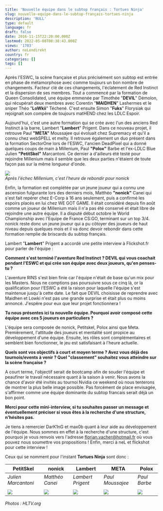 ```yaml
---
title: 'Nouvelle équipe dans le subtop français : Tortues Ninja'
slug: nouvelle-equipe-dans-le-subtop-français-tortues-ninja
description: 'NULL'
type: default
language: fr
draft: false
date: 2016-11-15T22:20:00.000Z
lastmod: 2022-05-08T08:38:43.000Z
views: '1703'
author: neLendirekt
country: fr
categories: []
tags: []
---
```

Après l'ESWC, la scène française et plus précisément son subtop est entrée en phase de métamorphose avec comme toujours un bon nombre de changements. Facteur clé de ces changements, l'éclatement de Red Instinct et la dispersion de ses membres. Tout a commencé par la formation de Queen Consolidated, une équipe emmenée par Timothée "**DEVIL**" Démolon, qui récupérait deux membres avec Corentin "**MAIDHEN**" Lashermes et le sniper Théo "**LoWkii**" Téchené. C'est ensuite Simon "**Fuks**" Florysiak qui rejoignait son compère de toujours matHEND chez les LDLC Espoir.

Aujourd'hui, c'est une autre formation qui se crée avec l'un des anciens Red Instinct à la barre, Lambert "**Lambert**" Prigent. Dans ce nouveau projet, il retrouve Paul **"META"** Moussajee qui évoluait chez Supremacy et qu'il a connu chez webSPELL et melty. Il retrouve également un duo présent dans la formation SectorOne lors de l'ESWC, l'ancien DeadPixel qui a donné quelques coups de main à Millenium, Paul **"Polox"** Barbe et l'ex-LDLC Blue Julien **"PetitSkel"** Marcantoni. Ce dernier a d'ailleurs été testé pour rejoindre Millenium mais il semble que les deux parties n'étaient de toute façon pas sur la même longueur d'onde.

![](/storage/images/582b69130be15_14759264314754jpeg)  
_Après l'échec Millenium, c'est l'heure de rebondir pour nonick_

Enfin, la formation est complétée par un jeune joueur qui a connu une ascension fulgurante lors des derniers mois, Matthéo **"nonick"** Canei qui s'est fait repérer chez E-Corp à 16 ans seulement, puis a confirmé les espoirs placés en lui chez WE GOT GAME. Il était considéré depuis fin août comme un joueur de Millenium mais il n'a pas été conservé et était libre de rejoindre une autre équipe. Il a disputé début octobre le World Championship avec l'Equipe de France CS:GO, terminant sur un top 3/4\. nonick reste donc un jeune joueur qui a pu côtoyer des joueurs de haut niveau depuis quelques mois et il va donc devoir rebondir dans cette formation remplie de briscards du subtop français.

Lambert "**Lambert**" Prigent a accordé une petite interview à Flickshot.fr pour parler de l'équipe :

**Comment s'est terminé l'aventure Red Instinct ? DEVIL qui vous coachait pendant l'ESWC et qui crée son équipe avec deux joueurs, qu'en penses-tu ?**

L'aventure RINS s'est bien finie car l'équipe n'était de base qu'un mix pour les Masters. Nous ne comptions pas poursuivre sous ce cinq là, or la qualification pour l'ESWC a été la raison pour laquelle l'équipe s'est maintenue jusqu'à cette date. Le fait que DEVIL choisisse de reprendre avec Maidhen et Lowki n'est pas une grande surprise et était plus ou moins annoncé. J'espère pour eux que leur projet fonctionnera !  
  
**Tu nous présentes ici ta nouvelle équipe. Pourquoi avoir composé cette équipe avec ces 5 joueurs en particuliers ?**

L'équipe sera composée de nonick, Petitskel, Polox ainsi que Meta. Premièrement, l'attitude des joueurs et mentalité sont propice au développement d'une équipe. Ensuite, les rôles sont complémentaires et semblent bien fonctionner, le jeu est satisfaisant à l'heure actuelle.  
  
**Quels sont vos objectifs à court et moyen terme ? Avez vous déjà des tournois/events à venir ? Quel "classement" souhaitez vous atteindre sur la scène française ?**

A court terme, l'objectif serait de bootcamp afin de souder l'équipe et peaufiner le travail nécessaire quant à la saison à venir. Nous avons la chance d'avoir été invités au tournoi Nvidia ce weekend où nous tenterons de montrer la plus belle image possible. Pas forcément de place envisagée, s'affirmer comme une équipe dominante du subtop francais serait déjà un bon point.  
  
**Merci pour cette mini-interview, si tu souhaites passer un message et éventuellement préciser si vous êtes à la recherche d'une structure, n'hésites pas.**

Je tiens à remercier DarK1nG et max0b quant à leur aide au développement de l'équipe. Nous sommes en effet à la recherche d'une structure, c'est pourquoi je vous renvois vers l'adresse florian.vacher@hotmail.fr où vous pouvez nous soumettre vos propositions ! Enfin, merci à neL et flickshot pour cette interview !

Ceux qui se nomment pour l'instant **Tortues Ninja** sont donc : 

| **PetitSkel**                                                 | **nonick**                                                 | Lambert                                                     | **META**                                                 | **Polox**                                                 |
| ------------------------------------------------------------- | ---------------------------------------------------------- | ----------------------------------------------------------- | -------------------------------------------------------- | --------------------------------------------------------- |
| _Julien Marcantoni_                                           | _Matthéo Canei_                                            | _Lambert Prigent_                                           | _Paul Moussajee_                                         | _Paul Barbe_                                              |
| |                                                             |                                                            |                                                             |                                                          |                                                           |
| ![](/storage/users/player_avatar/Petitskel_57e3eb4cc36de.jpg) | ![](/storage/users/player_avatar/nonick_582b680c18c43.png) | ![](/storage/users/player_avatar/Lambert_582b6817cc2bb.png) | ![](/storage/users/player_avatar/META_582b67cf658ca.png) | ![](/storage/users/player_avatar/polox_582b682408f83.png) |

_Photos : HLTV.org_
